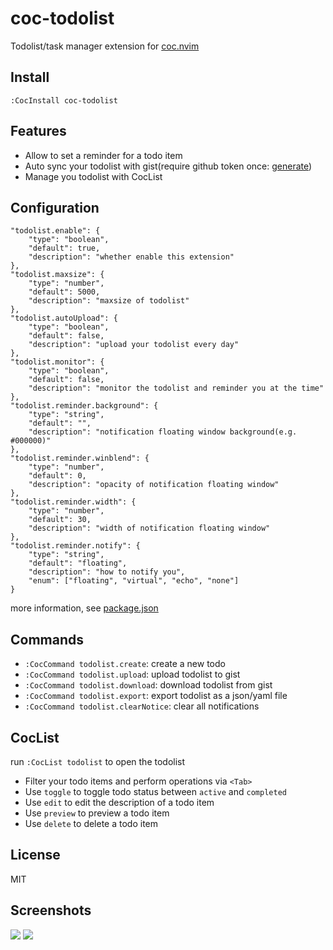 # coc-todolist

Todolist/task manager extension for [coc.nvim](https://github.com/neoclide/coc.nvim)

## Install

```
:CocInstall coc-todolist
```

## Features

- Allow to set a reminder for a todo item
- Auto sync your todolist with gist(require github token once: [generate](https://github.com/settings/tokens/new?scopes=gist&description=coc-todolist%20gist))
- Manage you todolist with CocList

## Configuration

```jsonc
"todolist.enable": {
    "type": "boolean",
    "default": true,
    "description": "whether enable this extension"
},
"todolist.maxsize": {
    "type": "number",
    "default": 5000,
    "description": "maxsize of todolist"
},
"todolist.autoUpload": {
    "type": "boolean",
    "default": false,
    "description": "upload your todolist every day"
},
"todolist.monitor": {
    "type": "boolean",
    "default": false,
    "description": "monitor the todolist and reminder you at the time"
},
"todolist.reminder.background": {
    "type": "string",
    "default": "",
    "description": "notification floating window background(e.g. #000000)"
},
"todolist.reminder.winblend": {
    "type": "number",
    "default": 0,
    "description": "opacity of notification floating window"
},
"todolist.reminder.width": {
    "type": "number",
    "default": 30,
    "description": "width of notification floating window"
},
"todolist.reminder.notify": {
    "type": "string",
    "default": "floating",
    "description": "how to notify you",
    "enum": ["floating", "virtual", "echo", "none"]
}
```

more information, see [package.json](https://github.com/voldikss/coc-todolist/blob/master/package.json)

## Commands

- `:CocCommand todolist.create`: create a new todo
- `:CocCommand todolist.upload`: upload todolist to gist
- `:CocCommand todolist.download`: download todolist from gist
- `:CocCommand todolist.export`: export todolist as a json/yaml file
- `:CocCommand todolist.clearNotice`: clear all notifications

## CocList

run `:CocList todolist` to open the todolist

- Filter your todo items and perform operations via `<Tab>`
- Use `toggle` to toggle todo status between `active` and `completed`
- Use `edit` to edit the description of a todo item
- Use `preview` to preview a todo item
- Use `delete` to delete a todo item

## License

MIT

## Screenshots

![](https://user-images.githubusercontent.com/20282795/61593012-cff47400-ac0c-11e9-8c92-8b5a409a66a1.gif)
![](https://user-images.githubusercontent.com/20282795/61593014-d1be3780-ac0c-11e9-96cc-e3b787a27f46.png)
